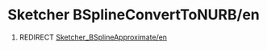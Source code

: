 # Sketcher BSplineConvertToNURB/en

1.  REDIRECT [Sketcher\_BSplineApproximate/en](Sketcher_BSplineApproximate/en.md)
